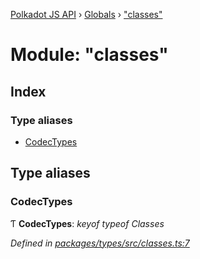 [Polkadot JS API](../README.md) › [Globals](../globals.md) › ["classes"](_classes_.md)

# Module: "classes"

## Index

### Type aliases

* [CodecTypes](_classes_.md#codectypes)

## Type aliases

###  CodecTypes

Ƭ **CodecTypes**: *keyof typeof Classes*

*Defined in [packages/types/src/classes.ts:7](https://github.com/polkadot-js/api/blob/4a497fa970/packages/types/src/classes.ts#L7)*
